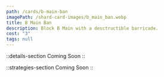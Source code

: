 ```yaml
---
path: /cards/b-main-ban
imagePath: /shard-card-images/b_main_ban.webp
title: B Main Ban
description: Block B Main with a desctructible barricade.
cost: "3"
tags: null
---
```


::details-section
Coming Soon
::

::strategies-section
Coming Soon
::
